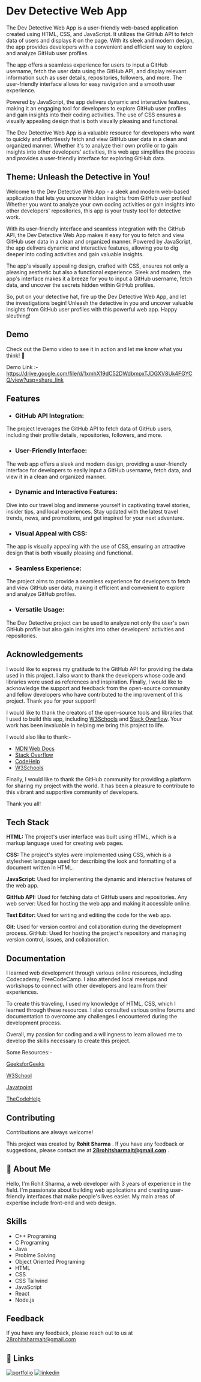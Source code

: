 
# Dev Detective Web App
The Dev Detective Web App is a user-friendly web-based application created using HTML, CSS, and JavaScript. It utilizes the GitHub API to fetch data of users and displays it on the page. With its sleek and modern design, the app provides developers with a convenient and efficient way to explore and analyze GitHub user profiles.

The app offers a seamless experience for users to input a GitHub username, fetch the user data using the GitHub API, and display relevant information such as user details, repositories, followers, and more. The user-friendly interface allows for easy navigation and a smooth user experience.

Powered by JavaScript, the app delivers dynamic and interactive features, making it an engaging tool for developers to explore GitHub user profiles and gain insights into their coding activities. The use of CSS ensures a visually appealing design that is both visually pleasing and functional.

The Dev Detective Web App is a valuable resource for developers who want to quickly and effortlessly fetch and view GitHub user data in a clean and organized manner. Whether it's to analyze their own profile or to gain insights into other developers' activities, this web app simplifies the process and provides a user-friendly interface for exploring GitHub data.






## Theme: Unleash the Detective in You!

Welcome to the Dev Detective Web App - a sleek and modern web-based application that lets you uncover hidden insights from GitHub user profiles! Whether you want to analyze your own coding activities or gain insights into other developers' repositories, this app is your trusty tool for detective work.

With its user-friendly interface and seamless integration with the GitHub API, the Dev Detective Web App makes it easy for you to fetch and view GitHub user data in a clean and organized manner. Powered by JavaScript, the app delivers dynamic and interactive features, allowing you to dig deeper into coding activities and gain valuable insights.

The app's visually appealing design, crafted with CSS, ensures not only a pleasing aesthetic but also a functional experience. Sleek and modern, the app's interface makes it a breeze for you to input a GitHub username, fetch data, and uncover the secrets hidden within GitHub profiles.

So, put on your detective hat, fire up the Dev Detective Web App, and let the investigations begin! Unleash the detective in you and uncover valuable insights from GitHub user profiles with this powerful web app. Happy sleuthing!
## Demo

Check out the Demo video to see it in action and let me know what you think! 🤔

Demo Link :- https://drive.google.com/file/d/1xmhX19dC52DWdbmpxTJDGXV8Uk4FGYCQ/view?usp=share_link
## Features

- ### GitHub API Integration:
The project leverages the GitHub API to fetch data of GitHub users, including their profile details, repositories, followers, and more.

- ### User-Friendly Interface: 
The web app offers a sleek and modern design, providing a user-friendly interface for developers to easily input a GitHub username, fetch data, and view it in a clean and organized manner.

- ### Dynamic and Interactive Features: 
Dive into our travel blog and immerse yourself in captivating travel stories, insider tips, and local experiences. Stay updated with the latest travel trends, news, and promotions, and get inspired for your next adventure.

- ### Visual Appeal with CSS: 
The app is visually appealing with the use of CSS, ensuring an attractive design that is both visually pleasing and functional.
 
- ### Seamless Experience:
The project aims to provide a seamless experience for developers to fetch and view GitHub user data, making it efficient and convenient to explore and analyze GitHub profiles.

- ### Versatile Usage:
The Dev Detective project can be used to analyze not only the user's own GitHub profile but also gain insights into other developers' activities and repositories.

## Acknowledgements

I would like to express my gratitude to the GitHub API for providing the data used in this project. I also want to thank the developers whose code and libraries were used as references and inspiration. Finally, I would like to acknowledge the support and feedback from the open-source community and fellow developers who have contributed to the improvement of this project. Thank you for your support!

I would like to thank the creators of the open-source tools and libraries that I used to build this app, including [W3Schools](https://www.w3schools.com/whatis/) and [Stack Overflow](https://stackoverflow.com/documentation). Your work has been invaluable in helping me bring this project to life.

I would also like to thank:- 
 - [MDN Web Docs](https://developer.mozilla.org/en-US/)
 - [Stack Overflow](https://stackoverflow.com/documentation)
- [CodeHelp](https://www.thecodehelp.in/)
- [W3Schools](https://www.w3schools.com/whatis/)

Finally, I would like to thank the GitHub community for providing a platform for sharing my project with the world. It has been a pleasure to contribute to this vibrant and supportive community of developers.

Thank you all!
## Tech Stack

**HTML:** The project's user interface was built using HTML, which is a markup language used for creating web pages.

**CSS:**  The project's styles were implemented using CSS, which is a stylesheet language used for describing the look and formatting of a document written in HTML.

**JavaScript:** Used for implementing the dynamic and interactive features of the web app.

**GitHub API:** Used for fetching data of GitHub users and repositories.
Any web server: Used for hosting the web app and making it accessible online.

**Text Editor:** Used for writing and editing the code for the web app.

**Git:** Used for version control and collaboration during the development process.
GitHub: Used for hosting the project's repository and managing version control, issues, and collaboration.

## Documentation

I learned web development through various online resources, including Codecademy, FreeCodeCamp. I also attended local meetups and workshops to connect with other developers and learn from their experiences.

To create this traveling, I used my knowledge of HTML, CSS, which I learned through these resources. I also consulted various online forums and documentation to overcome any challenges I encountered during the development process.

Overall, my passion for coding and a willingness to learn allowed me to develop the skills necessary to create this project.

Some Resources:- 

[GeeksforGeeks](https://www.geeksforgeeks.org/generating-strong-password-using-python/)

[W3School](https://www.w3schools.com/whatis/)

[Javatpoint](https://www.javatpoint.com/what-is-a-webpage)

[TheCodeHelp](https://www.thecodehelp.in/)



## Contributing

Contributions are always welcome!

This project was created by **Rohit Sharma** . If you have any feedback or suggestions, please contact me at **28rohitsharmait@gmail.com** .


## 🚀 About Me
Hello, I'm Rohit Sharma, a web developer with 3 years of experience in the field. I'm passionate about building web applications and creating user-friendly interfaces that make people's lives easier. My main areas of expertise include front-end and web design.

## Skills
- C++ Programing
- C Programing
- Java
- Problme Solving
- Object Oriented Programing
- HTML
- CSS
- CSS Tailwind
- JavaScript
- React
- Node.js
## Feedback

If you have any feedback, please reach out to us at 28rohitsharmait@gmail.com


## 🔗 Links
[![portfolio](https://img.shields.io/badge/my_portfolio-000?style=for-the-badge&logo=ko-fi&logoColor=white)](https://mgwaaxiynjbsesiu3byn2a.on.drv.tw/Rohit's_Portfolio/)
[![linkedin](https://img.shields.io/badge/linkedin-0A66C2?style=for-the-badge&logo=linkedin&logoColor=white)](https://www.linkedin.com/in/rohitsharma2003/)


